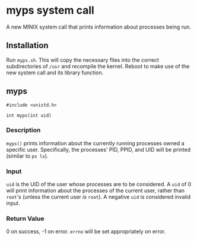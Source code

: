 # myps system call

A new MINIX system call that prints information about processes being run.

## Installation

Run `myps.sh`. This will copy the necessary files into the correct
subdirectories of `/usr` and recompile the kernel. Reboot to make use of the new
system call and its library function.

## myps

    #include <unistd.h>

    int myps(int uid)

### Description

`myps()` prints information about the currently running processes owned a
specific user. Specifically, the processes' PID, PPID, and UID will
be printed (similar to `ps lx`).

### Input

`uid` is the UID of the user whose processes are to be considered. A `uid` of 0
will print information about the processes of the current user, rather than
`root`'s (unless the current user *is* `root`). A negative `uid` is considered
invalid input.


### Return Value

0 on success, -1 on error. `errno` will be set appropriately on error.
